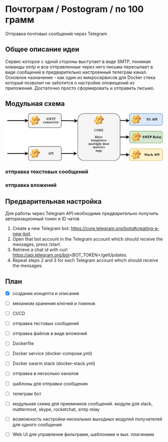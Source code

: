 # Почтограм / Postogram / по 100 грамм
Отправка почтовых сообщений через  Telegram


## Общее описание идеи
Сервис которое с одной стороны выступает в виде SMTP, понимая команды smtp и все отправленные через него письма пересылает в виде сообщений в предварительно 
настроенный телеграм канал. Основное назначение - как один из микросервисов для Docker стека который позволит не заботится о настройке 
оповещений из приложений. Достаточно просто сформировать и отправить письмо. 

## Модульная схема 
![Diagram](https://github.com/go2tg/postogram/blob/main/postogram.png)


### отправка текстовых сообщений
### отправка вложений

## Предварительная настройка
Для работы через Telegram API необходиме предварительно получить авторизационный токен и ID чатов
1. Create a new Telegram bot: https://core.telegram.org/bots#creating-a-new-bot.
2. Open that bot account in the Telegram account which should receive the messages, press /start.
3. Retrieve a chat id with curl https://api.telegram.org/bot<BOT_TOKEN>/getUpdates.
4. Repeat steps 2 and 3 for each Telegram account which should receive the messages.



## План
- [x] создание концепта и описания
- [ ] механизм хранения ключей и токенов
- [ ] CI/CD
- [ ] отправка тестовых сообщений
- [ ] отправка файлов в виде вложений
- [ ] Dockerfile
- [ ] Docker service (docker-compose.yml)
- [ ] Docker swarm stack (docker-stack.yml)
- [ ] отправка в несколько каналов
- [ ] шаблоны для отправки сообщения
- [ ] телеграм бот
- [ ] модульная схема для приемников сообщений. модули для slack, mattermost, skype, rocketchat, smtp relay
- [ ] возможность настройки нескольких выходных модулей получателей для одного сообщения
- [ ] Web UI для управления фильтрами, шаблонами и вых. плагинами

